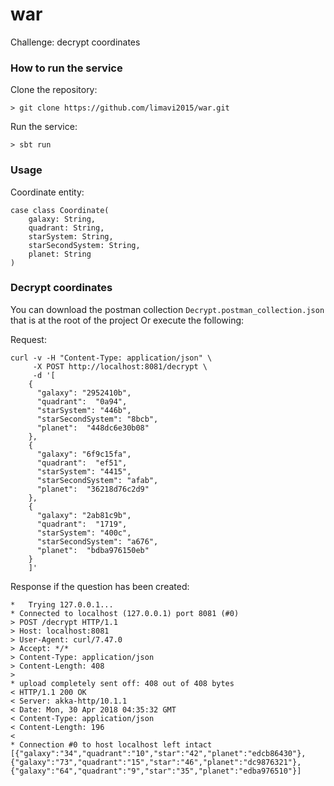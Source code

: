 # war
Challenge: decrypt coordinates

### How to run the service
Clone the repository:
```
> git clone https://github.com/limavi2015/war.git
```
Run the service:
```
> sbt run
```

### Usage

Coordinate entity:
```
case class Coordinate(
    galaxy: String,
    quadrant: String,
    starSystem: String,
    starSecondSystem: String,
    planet: String
)
```

### Decrypt coordinates
You can download the postman collection ```Decrypt.postman_collection.json``` that is at the root of the project Or execute the following:

Request:
```
curl -v -H "Content-Type: application/json" \
	 -X POST http://localhost:8081/decrypt \
	 -d '[
	{
	  "galaxy": "2952410b",
	  "quadrant":  "0a94",
	  "starSystem": "446b",
	  "starSecondSystem": "8bcb",
	  "planet":  "448dc6e30b08"
	},
	{
	  "galaxy": "6f9c15fa",
	  "quadrant":  "ef51",
	  "starSystem": "4415",
	  "starSecondSystem": "afab",
	  "planet":  "36218d76c2d9"
	},
	{
	  "galaxy": "2ab81c9b",
	  "quadrant":  "1719",
	  "starSystem": "400c",
	  "starSecondSystem": "a676",
	  "planet":  "bdba976150eb"
	}
    ]'
```
Response if the question has been created:
```
*   Trying 127.0.0.1...
* Connected to localhost (127.0.0.1) port 8081 (#0)
> POST /decrypt HTTP/1.1
> Host: localhost:8081
> User-Agent: curl/7.47.0
> Accept: */*
> Content-Type: application/json
> Content-Length: 408
> 
* upload completely sent off: 408 out of 408 bytes
< HTTP/1.1 200 OK
< Server: akka-http/10.1.1
< Date: Mon, 30 Apr 2018 04:35:32 GMT
< Content-Type: application/json
< Content-Length: 196
< 
* Connection #0 to host localhost left intact
[{"galaxy":"34","quadrant":"10","star":"42","planet":"edcb86430"},
{"galaxy":"73","quadrant":"15","star":"46","planet":"dc9876321"},
{"galaxy":"64","quadrant":"9","star":"35","planet":"edba976510"}]
```
